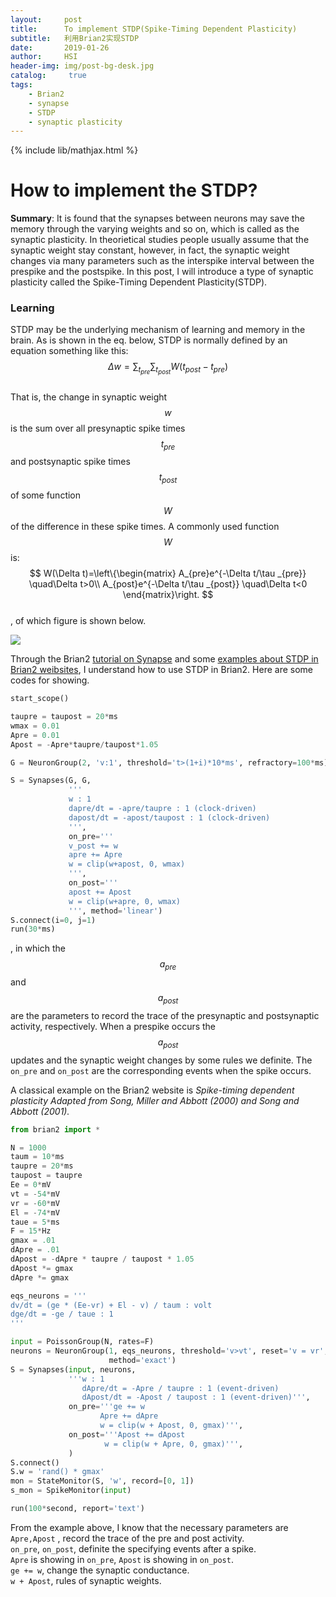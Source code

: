 ```yaml
---
layout:     post
title:      To implement STDP(Spike-Timing Dependent Plasticity)
subtitle:   利用Brian2实现STDP
date:       2019-01-26
author:     HSI
header-img: img/post-bg-desk.jpg
catalog: 	 true
tags:
    - Brian2
    - synapse
    - STDP
    - synaptic plasticity
---
```

{% include lib/mathjax.html %}

How to implement the STDP?
===

**Summary**: It is found that the synapses between neurons may save the memory through the varying weights and so on, which is called as
the synaptic plasticity. In theorietical studies people usually assume that the synaptic weight stay constant, however, in fact, the 
synaptic weight changes via many parameters such as the interspike interval between the prespike and the postspike. In this post, I will 
introduce a type of synaptic plasticity called the Spike-Timing Dependent Plasticity(STDP).
### Learning 
STDP may be the underlying mechanism of learning and memory in the brain. As is shown in the eq. below, STDP is normally defined by an 
equation something like this:<br>
$$\Delta w = \sum_{t_{pre}}\sum_{t_{post}}W(t_{post}-t_{pre})$$ <br>
That is, the change in synaptic weight $$w$$ is the sum over all presynaptic spike times $$t_{pre}$$ and postsynaptic spike times 
$$t_{post}$$ of some function $$W$$ of the difference in these spike times. A commonly used function $$W$$ is:<br>
$$
W(\Delta t)=\left\{\begin{matrix}
A_{pre}e^{-\Delta t/\tau _{pre}} \quad\Delta t>0\\ 
A_{post}e^{-\Delta t/\tau _{post}} \quad\Delta t<0
\end{matrix}\right.
$$<br>
, of which figure is shown below.

![](https://github.com/HardworkingChris/Brian2_Learning/raw/master/3-synapse/STDP.jpg)  

Through the Brian2 [tutorial on Synapse](https://brian2.readthedocs.io/en/stable/resources/tutorials/2-intro-to-brian-synapses.html) and
some [examples about STDP in Brian2 weibsites](https://brian2.readthedocs.io/en/stable/examples/synapses.STDP.html), I understand how to 
use STDP in Brian2.
Here are some codes for showing.
```py
start_scope()

taupre = taupost = 20*ms
wmax = 0.01
Apre = 0.01
Apost = -Apre*taupre/taupost*1.05

G = NeuronGroup(2, 'v:1', threshold='t>(1+i)*10*ms', refractory=100*ms)

S = Synapses(G, G,
             '''
             w : 1
             dapre/dt = -apre/taupre : 1 (clock-driven)
             dapost/dt = -apost/taupost : 1 (clock-driven)
             ''',
             on_pre='''
             v_post += w
             apre += Apre
             w = clip(w+apost, 0, wmax)
             ''',
             on_post='''
             apost += Apost
             w = clip(w+apre, 0, wmax)
             ''', method='linear')
S.connect(i=0, j=1)
run(30*ms)
```
, in which the $$a_{pre}$$ and $$a_{post}$$ are the parameters to record the trace of the presynaptic and postsynaptic activity, 
respectively. When a prespike occurs the $$a_{post}$$ updates and the synaptic weight changes by some rules we definite.
The `on_pre` and `on_post` are the corresponding events when the spike occurs.

A classical example on the Brian2 website is 
_Spike-timing dependent plasticity Adapted from Song, Miller and Abbott (2000) and Song and Abbott (2001)._
```py
from brian2 import *

N = 1000
taum = 10*ms
taupre = 20*ms
taupost = taupre
Ee = 0*mV
vt = -54*mV
vr = -60*mV
El = -74*mV
taue = 5*ms
F = 15*Hz
gmax = .01
dApre = .01
dApost = -dApre * taupre / taupost * 1.05
dApost *= gmax
dApre *= gmax

eqs_neurons = '''
dv/dt = (ge * (Ee-vr) + El - v) / taum : volt
dge/dt = -ge / taue : 1
'''

input = PoissonGroup(N, rates=F)
neurons = NeuronGroup(1, eqs_neurons, threshold='v>vt', reset='v = vr',
                      method='exact')
S = Synapses(input, neurons,
             '''w : 1
                dApre/dt = -Apre / taupre : 1 (event-driven)
                dApost/dt = -Apost / taupost : 1 (event-driven)''',
             on_pre='''ge += w
                    Apre += dApre
                    w = clip(w + Apost, 0, gmax)''',
             on_post='''Apost += dApost
                     w = clip(w + Apre, 0, gmax)''',
             )
S.connect()
S.w = 'rand() * gmax'
mon = StateMonitor(S, 'w', record=[0, 1])
s_mon = SpikeMonitor(input)

run(100*second, report='text')
```
From the example above, I know that the necessary parameters are <br>
`Apre,Apost` , record the trace of the pre and post activity.<br>
`on_pre`, `on_post`, definite the specifying events after a spike.<br>
`Apre` is showing in `on_pre`, `Apost` is showing in `on_post`. <br>
`ge += w`, change the synaptic conductance.<br>
`w + Apost`, rules of synaptic weights.
